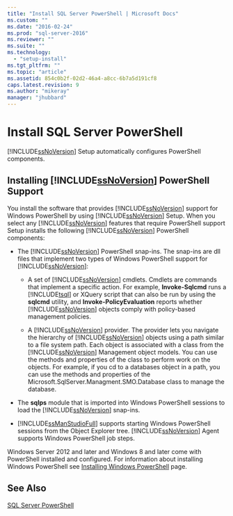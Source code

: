 ```yaml
---
title: "Install SQL Server PowerShell | Microsoft Docs"
ms.custom: ""
ms.date: "2016-02-24"
ms.prod: "sql-server-2016"
ms.reviewer: ""
ms.suite: ""
ms.technology: 
  - "setup-install"
ms.tgt_pltfrm: ""
ms.topic: "article"
ms.assetid: 854c0b2f-02d2-46a4-a8cc-6b7a5d191cf8
caps.latest.revision: 9
ms.author: "mikeray"
manager: "jhubbard"
---
```

# Install SQL Server PowerShell
  [!INCLUDE[ssNoVersion](../../../advanced-analytics/r-services/includes/ssnoversion-md.md)] Setup automatically configures PowerShell components.  
  
## Installing [!INCLUDE[ssNoVersion](../../../advanced-analytics/r-services/includes/ssnoversion-md.md)] PowerShell Support  
 You install the software that provides [!INCLUDE[ssNoVersion](../../../advanced-analytics/r-services/includes/ssnoversion-md.md)] support for Windows PowerShell by using [!INCLUDE[ssNoVersion](../../../advanced-analytics/r-services/includes/ssnoversion-md.md)] Setup. When you select any [!INCLUDE[ssNoVersion](../../../advanced-analytics/r-services/includes/ssnoversion-md.md)] features that require PowerShell support Setup installs the following [!INCLUDE[ssNoVersion](../../../advanced-analytics/r-services/includes/ssnoversion-md.md)] PowerShell components:  
  
-   The [!INCLUDE[ssNoVersion](../../../advanced-analytics/r-services/includes/ssnoversion-md.md)] PowerShell snap-ins. The snap-ins are dll files that implement two types of Windows PowerShell support for [!INCLUDE[ssNoVersion](../../../advanced-analytics/r-services/includes/ssnoversion-md.md)]:  
  
    -   A set of [!INCLUDE[ssNoVersion](../../../advanced-analytics/r-services/includes/ssnoversion-md.md)] cmdlets. Cmdlets are commands that implement a specific action. For example, **Invoke-Sqlcmd** runs a [!INCLUDE[tsql](../../../advanced-analytics/r-services/includes/tsql-md.md)] or XQuery script that can also be run by using the **sqlcmd** utility, and **Invoke-PolicyEvaluation** reports whether [!INCLUDE[ssNoVersion](../../../advanced-analytics/r-services/includes/ssnoversion-md.md)] objects comply with policy-based management policies.  
  
    -   A [!INCLUDE[ssNoVersion](../../../advanced-analytics/r-services/includes/ssnoversion-md.md)] provider. The provider lets you navigate the hierarchy of [!INCLUDE[ssNoVersion](../../../advanced-analytics/r-services/includes/ssnoversion-md.md)] objects using a path similar to a file system path. Each object is associated with a class from the [!INCLUDE[ssNoVersion](../../../advanced-analytics/r-services/includes/ssnoversion-md.md)] Management object models. You can use the methods and properties of the class to perform work on the objects. For example, if you cd to a databases object in a path, you can use the methods and properties of the Microsoft.SqlServer.Managment.SMO.Database class to manage the database.  
  
-   The **sqlps** module that is imported into Windows PowerShell sessions to load the [!INCLUDE[ssNoVersion](../../../advanced-analytics/r-services/includes/ssnoversion-md.md)] snap-ins.  
  
-   [!INCLUDE[ssManStudioFull](../../../advanced-analytics/r-services/includes/ssmanstudiofull-md.md)] supports starting Windows PowerShell sessions from the Object Explorer tree. [!INCLUDE[ssNoVersion](../../../advanced-analytics/r-services/includes/ssnoversion-md.md)] Agent supports Windows PowerShell job steps.  
  
 Windows Server 2012 and later and Windows 8 and later come with PowerShell installed and configured. For information about installing Windows PowerShell see [Installing Windows PowerShell](http://msdn.microsoft.com/library/hh847837.aspx) page.  
  
## See Also  
 [SQL Server PowerShell](../../../relational-databases/scripting/sql-server-powershell.md)  
  
  